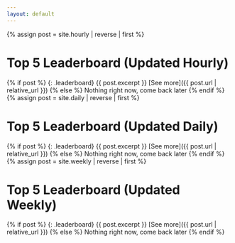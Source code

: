 ```yaml
---
layout: default
---
```

{% assign post = site.hourly | reverse | first %}
# Top 5 Leaderboard (Updated Hourly)
{% if post %}
  {: .leaderboard}
  {{ post.excerpt }}
  [See more]({{ post.url | relative_url }})
{% else %}
Nothing right now, come back later
{% endif %}
{% assign post = site.daily | reverse | first %}
# Top 5 Leaderboard (Updated Daily)
{% if post %}
  {: .leaderboard}
  {{ post.excerpt }}
  [See more]({{ post.url | relative_url }})
{% else %}
Nothing right now, come back later
{% endif %}
{% assign post = site.weekly | reverse | first %}
# Top 5 Leaderboard (Updated Weekly)
{% if post %}
  {: .leaderboard}
  {{ post.excerpt }}
  [See more]({{ post.url | relative_url }})
{% else %}
Nothing right now, come back later
{% endif %}
